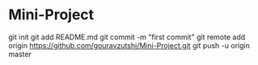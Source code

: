 Mini-Project
============
git init
git add README.md
git commit -m "first commit"
git remote add origin https://github.com/gouravzutshi/Mini-Project.git
git push -u origin master
